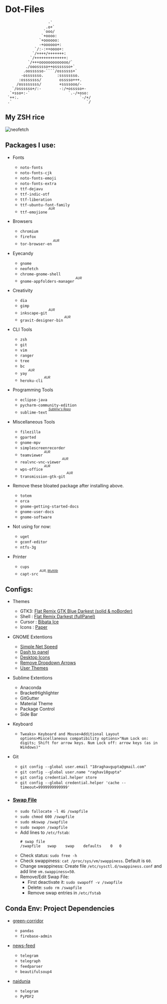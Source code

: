 # Dot-Files

```
                   -`
                  .o+`
                 `ooo/
                `+oooo:
               `+oooooo:
               -+oooooo+:
             `/:-:++oooo+:
            `/++++/+++++++:
           `/++++++++++++++:
          `/+++ooooooooooooo/`
         ./ooosssso++osssssso+`
        .oossssso-````/ossssss+`
       -osssssso.      :ssssssso.
      :osssssss/        osssso+++.
     /ossssssss/        +ssssooo/-
   `/ossssso+/:-        -:/+osssso+-
  `+sso+:-`                 `.-/+oso:
 `++:.                           `-/+/
 .`                                 `/
```

## My ZSH rice

![neofetch](https://raw.githubusercontent.com/raghav18gupta/dotfiles/master/imgs/neofetch-ss.png)

## Packages I use:

- Fonts
	- `noto-fonts`
	- `noto-fonts-cjk`
	- `noto-fonts-emoji`
	- `noto-fonts-extra`
	- `ttf-dejavu`
	- `ttf-indic-otf`
	- `ttf-liberation`
	- `ttf-ubuntu-font-family`
	- `ttf-emojione` <sup><sup>*AUR*</sup></sup>

- Browsers
	- `chromium`
	- `firefox`
	- `tor-browser-en` <sup><sup>*AUR*</sup></sup>

- Eyecandy
	- `gnome`
	- `neofetch`
	- `chrome-gnome-shell`
	- `gnome-appfolders-manager` <sup><sup>*AUR*</sup></sup>

- Creativity
	- `dia`
	- `gimp`
	- `inkscape-git` <sup><sup>*AUR*</sup></sup>
	- `gravit-designer-bin` <sup><sup>*AUR*</sup></sup>

- CLI Tools
	- `zsh`
	- `git`
	- `vim`
	- `ranger`
	- `tree`
	- `bc`
	- `yay` <sup><sup>*AUR*</sup></sup>
	- `heroku-cli` <sup><sup>*AUR*</sup></sup>

- Programming Tools
	- `eclipse-java`
	- `pycharm-community-edition`
	- `sublime-text` <sup><sup>*[Sublime's Repo](https://www.sublimetext.com/docs/3/linux_repositories.html#pacman)*</sup></sup>

- Miscellaneous Tools
	- `filezilla`
	- `gparted`
	- `gnome-mpv`
	- `simplescreenrecorder`
	- `teamviewer` <sup><sup>*AUR*</sup></sup>
	- `realvnc-vnc-viewer` <sup><sup>*AUR*</sup></sup>
	- `wps-office` <sup><sup>*AUR*</sup></sup>
	- `transmission-gtk-git` <sup><sup>*AUR*</sup></sup>

- Remove these bloated package after installing above.
	- `totem`
	- `orca`
	- `gnome-getting-started-docs`
	- `gnome-user-docs`
	- `gnome-software`

- Not using for now:
	- `uget`
	- `gconf-editor`
	- `ntfs-3g`

- Printer
	- `cups`
	- `capt-src` <sup><sup>*AUR*, [*Multilib*](https://github.com/raghav18gupta/dotfiles/blob/master/pacman.conf)</sup></sup>

## Configs:
- Themes
	- GTK3: [Flat Remix GTK Blue Darkest (solid & noBorder)](https://www.gnome-look.org/p/1214931/)
	- Shell : [Flat Remix Darkest (fullPanel)](https://www.gnome-look.org/p/1013030/)
	- Cursor : [Bibata Ice](https://www.gnome-look.org/p/1197198/)
	- Icons : [Paper](https://github.com/snwh/paper-icon-theme)

- GNOME Extentions
	- [Simple Net Speed](https://extensions.gnome.org/extension/1085/simple-net-speed/)
	- [Dash to panel](https://extensions.gnome.org/extension/1160/dash-to-panel/)
	- [Desktop Icons](https://extensions.gnome.org/extension/1465/desktop-icons/)
	- [Remove Dropdown Arrows](https://extensions.gnome.org/extension/800/remove-dropdown-arrows/)
	- [User Themes](https://extensions.gnome.org/extension/19/user-themes/)

- Sublime Extentions
	- Anaconda
	- BracketHighlighter
	- GitGutter
	- Material Theme
	- Package Control
	- Side Bar

- Keyboard
	- `Tweaks> Keyboard and Mouse>Additional Layout options>Miscellaneous compatibility options>"Num Lock on: digits; Shift for arrow keys. Num Lock off: arrow keys (as in Windows)"`

- Git

	- `git config --global user.email "18raghavgupta@gmail.com"`
	- `git config --global user.name "raghav18gupta"`
	- `git config credential.helper store`
	- `git config --global credential.helper 'cache --timeout=9999999999999'`

- ### [Swap File](https://access.redhat.com/solutions/103833)
	- `sudo fallocate -l 4G /swapfile`
	- `sudo chmod 600 /swapfile`
	- `sudo mkswap /swapfile`
	- `sudo swapon /swapfile`
	- Add lines to `/etc/fstab`:
		```
		# swap file
		/swapfile	swap	swap	defaults	0	0
		```
	- Check status: `sudo free -h`
	- Check swappiness: `cat /proc/sys/vm/swappiness`. Default is `60`.
	- Change swappiness: Create file `/etc/sysctl.d/swappiness.conf`  and add line `vm.swappiness=50`.
	- Remove/Edit Swap File:
		- First deactivate it: `sudo swapoff -v /swapfile`
		- Delete: `sudo rm /swapfile`
		- Remove swap entries in `/etc/fstab`
	
## Conda Env: Project Dependencies
- [green-corridor](https://github.com/raghav18gupta/green-corridor-v2)
	- `pandas`
	- `firebase-admin`

- [news-feed](https://github.com/raghav18gupta/IndianExpressBot)
	- `telegram`
	- `telegraph`
	- `feedparser`
	- `beautifulsoup4`

- [naidunia](https://github.com/raghav18gupta/naidunia-epaper-downloder)
	- `telegram`
	- `PyPDF2`